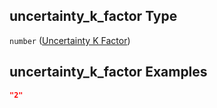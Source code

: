## uncertainty\_k\_factor Type

`number` ([Uncertainty K Factor](iea43_wra_data_model-properties-measurement-location-measurement-location-properties-logger-configuration-logger-configuration-properties-uncertainty-k-factor.md))

## uncertainty\_k\_factor Examples

```json
"2"
```

